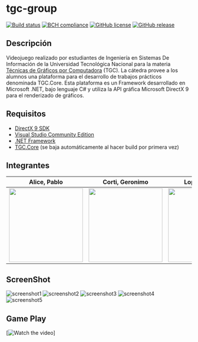 # tgc-group
[![Build status](https://ci.appveyor.com/api/projects/status/uvyboubq91uhwf3v?svg=true)](https://ci.appveyor.com/project/rejurime/tgc-group)
[![BCH compliance](https://bettercodehub.com/edge/badge/tgc-utn/tgc-group?branch=master)](https://bettercodehub.com/)
[![GitHub license](https://img.shields.io/github/license/tgc-utn/tgc-group.svg)](https://github.com/tgc-utn/tgc-group/blob/master/LICENSE)
[![GitHub release](https://img.shields.io/github/release/tgc-utn/tgc-group.svg)](https://github.com/tgc-utn/tgc-group/releases)

## Descripción
Videojuego realizado por estudiantes de Ingeniería en Sistemas De Información de la Universidad Tecnológica Nacional para la materia [Técnicas de Gráficos por 
Computadora](http://tgc-utn.github.io/) (TGC). 
La cátedra provee a los alumnos una plataforma para el desarrollo de trabajos prácticos denominada TGC.Core. Esta plataforma es un Framework desarrollado en Microsoft 
.NET, bajo lenguaje C# y utiliza la API gráfica Microsoft DirectX 9 para el renderizado de gráficos.

## Requisitos
* [DirectX 9 SDK](http://www.microsoft.com/en-us/download/details.aspx?displaylang=en&id=6812)
* [Visual Studio Community Edition](https://www.visualstudio.com/vs/community)
* [.NET Framework](https://www.microsoft.com/net/download/Windows/run)
* [TGC.Core](https://www.nuget.org/packages/TGC.Core/) (se baja automáticamente al hacer build por primera vez)

## Integrantes ##
|  Alice, Pablo  |  Corti, Geronimo  |  Lopez, Alberto  |  Torrico, Juan Manuel  |
| ------------ | ------------ | ------------ | ------------ |
<img src="https://avatars3.githubusercontent.com/u/11988423" height="200"> | <img src="https://avatars1.githubusercontent.com/u/16749803" height="200"> | <img src="https://avatars0.githubusercontent.com/u/12456166" height="200"> | <img src="https://avatars2.githubusercontent.com/u/11897599" height="200">

## ScreenShot ##
![screenshot1](https://raw.githubusercontent.com/TorricoJM/2018_1C_3051_CutuCuchillo/master/TGC.Group/Screenshots/cutucuchillo1.png)
![screenshot2](https://raw.githubusercontent.com/TorricoJM/2018_1C_3051_CutuCuchillo/master/TGC.Group/Screenshots/cutucuchillo2.png)
![screenshot3](https://raw.githubusercontent.com/TorricoJM/2018_1C_3051_CutuCuchillo/master/TGC.Group/Screenshots/cutucuchillo3.png)
![screenshot4](https://raw.githubusercontent.com/TorricoJM/2018_1C_3051_CutuCuchillo/master/TGC.Group/Screenshots/cutucuchillo4.png)
![screenshot5](https://raw.githubusercontent.com/TorricoJM/2018_1C_3051_CutuCuchillo/master/TGC.Group/Screenshots/cutucuchillo5.png)

## Game Play ##
[![Watch the video](https://www.youtube.com/watch?v=N_myE3wCPsA)]

